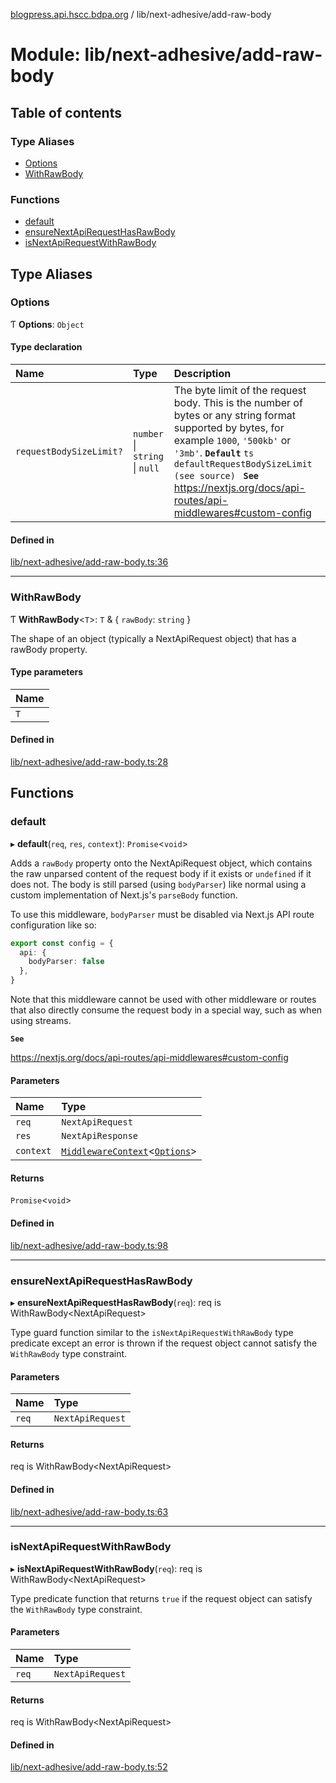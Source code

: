 [blogpress.api.hscc.bdpa.org](../README.md) / lib/next-adhesive/add-raw-body

# Module: lib/next-adhesive/add-raw-body

## Table of contents

### Type Aliases

- [Options](lib_next_adhesive_add_raw_body.md#options)
- [WithRawBody](lib_next_adhesive_add_raw_body.md#withrawbody)

### Functions

- [default](lib_next_adhesive_add_raw_body.md#default)
- [ensureNextApiRequestHasRawBody](lib_next_adhesive_add_raw_body.md#ensurenextapirequesthasrawbody)
- [isNextApiRequestWithRawBody](lib_next_adhesive_add_raw_body.md#isnextapirequestwithrawbody)

## Type Aliases

### Options

Ƭ **Options**: `Object`

#### Type declaration

| Name | Type | Description |
| :------ | :------ | :------ |
| `requestBodySizeLimit?` | `number` \| `string` \| ``null`` | The byte limit of the request body. This is the number of bytes or any string format supported by bytes, for example `1000`, `'500kb'` or `'3mb'`. **`Default`** ```ts defaultRequestBodySizeLimit (see source) ``` **`See`** https://nextjs.org/docs/api-routes/api-middlewares#custom-config |

#### Defined in

[lib/next-adhesive/add-raw-body.ts:36](https://github.com/nhscc/blogpress.api.hscc.bdpa.org/blob/742232e/lib/next-adhesive/add-raw-body.ts#L36)

___

### WithRawBody

Ƭ **WithRawBody**<`T`\>: `T` & { `rawBody`: `string`  }

The shape of an object (typically a NextApiRequest object) that has a rawBody
property.

#### Type parameters

| Name |
| :------ |
| `T` |

#### Defined in

[lib/next-adhesive/add-raw-body.ts:28](https://github.com/nhscc/blogpress.api.hscc.bdpa.org/blob/742232e/lib/next-adhesive/add-raw-body.ts#L28)

## Functions

### default

▸ **default**(`req`, `res`, `context`): `Promise`<`void`\>

Adds a `rawBody` property onto the NextApiRequest object, which contains the
raw unparsed content of the request body if it exists or `undefined` if it
does not. The body is still parsed (using `bodyParser`) like normal using a
custom implementation of Next.js's `parseBody` function.

To use this middleware, `bodyParser` must be disabled via Next.js API route
configuration like so:

```TypeScript
export const config = {
  api: {
    bodyParser: false
  },
}
```

Note that this middleware cannot be used with other middleware or routes that
also directly consume the request body in a special way, such as when using
streams.

**`See`**

https://nextjs.org/docs/api-routes/api-middlewares#custom-config

#### Parameters

| Name | Type |
| :------ | :------ |
| `req` | `NextApiRequest` |
| `res` | `NextApiResponse` |
| `context` | [`MiddlewareContext`](lib_next_api_glue.md#middlewarecontext)<[`Options`](lib_next_adhesive_add_raw_body.md#options)\> |

#### Returns

`Promise`<`void`\>

#### Defined in

[lib/next-adhesive/add-raw-body.ts:98](https://github.com/nhscc/blogpress.api.hscc.bdpa.org/blob/742232e/lib/next-adhesive/add-raw-body.ts#L98)

___

### ensureNextApiRequestHasRawBody

▸ **ensureNextApiRequestHasRawBody**(`req`): req is WithRawBody<NextApiRequest\>

Type guard function similar to the `isNextApiRequestWithRawBody` type
predicate except an error is thrown if the request object cannot satisfy the
`WithRawBody` type constraint.

#### Parameters

| Name | Type |
| :------ | :------ |
| `req` | `NextApiRequest` |

#### Returns

req is WithRawBody<NextApiRequest\>

#### Defined in

[lib/next-adhesive/add-raw-body.ts:63](https://github.com/nhscc/blogpress.api.hscc.bdpa.org/blob/742232e/lib/next-adhesive/add-raw-body.ts#L63)

___

### isNextApiRequestWithRawBody

▸ **isNextApiRequestWithRawBody**(`req`): req is WithRawBody<NextApiRequest\>

Type predicate function that returns `true` if the request object can
satisfy the `WithRawBody` type constraint.

#### Parameters

| Name | Type |
| :------ | :------ |
| `req` | `NextApiRequest` |

#### Returns

req is WithRawBody<NextApiRequest\>

#### Defined in

[lib/next-adhesive/add-raw-body.ts:52](https://github.com/nhscc/blogpress.api.hscc.bdpa.org/blob/742232e/lib/next-adhesive/add-raw-body.ts#L52)

